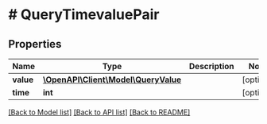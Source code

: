 # # QueryTimevaluePair

## Properties

Name | Type | Description | Notes
------------ | ------------- | ------------- | -------------
**value** | [**\OpenAPI\Client\Model\QueryValue**](QueryValue.md) |  | [optional]
**time** | **int** |  | [optional]

[[Back to Model list]](../../README.md#models) [[Back to API list]](../../README.md#endpoints) [[Back to README]](../../README.md)
